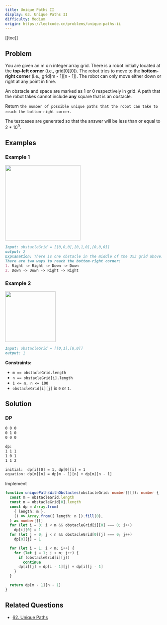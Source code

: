 ```yaml
---
title: Unique Paths II
display: 63. Unique Paths II
difficulty: Medium
origin: https://leetcode.cn/problems/unique-paths-ii
---
```


[[toc]]

## Problem

You are given an m x n integer array grid. There is a robot initially located at the **top-left corner** (i.e., grid[0][0]). The robot tries to move to the **bottom-right corner** (i.e., grid[m - 1][n - 1]). The robot can only move either down or right at any point in time.

An obstacle and space are marked as 1 or 0 respectively in grid. A path that the robot takes cannot include **any** square that is an obstacle.

Return `the number of possible unique paths that the robot can take to reach the bottom-right corner`.

The testcases are generated so that the answer will be less than or equal to 2 * 10<sup>9</sup>.

## Examples

### Example 1

<img alt="" src="https://assets.leetcode.com/uploads/2020/11/04/robot1.jpg" style="width: 242px; height: 242px;" />

```md
Input: obstacleGrid = [[0,0,0],[0,1,0],[0,0,0]]
output: 2
Explanation: There is one obstacle in the middle of the 3x3 grid above.
There are two ways to reach the bottom-right corner:
1. Right -> Right -> Down -> Down
2. Down -> Down -> Right -> Right
```

### Example 2

<img alt="" src="https://assets.leetcode.com/uploads/2020/11/04/robot2.jpg" style="width: 162px; height: 162px;" />

```md
Input: obstacleGrid = [[0,1],[0,0]]
output: 1
```

**Constraints:**

- `m == obstacleGrid.length`
- `n == obstacleGrid[i].length`
- `1 <= m, n <= 100`
- `obstacleGrid[i][j]` is `0` or `1`.

## Solution

### DP

```txt
0 0 0
0 1 0
0 0 0

dp:
1 1 1
1 0 1
1 1 2

initial:  dp[i][0] = 1, dp[0][i] = 1
equation: dp[m][n] = dp[m - 1][n] + dp[m][n - 1]
```

Implement

```ts
function uniquePathsWithObstacles(obstacleGrid: number[][]): number {
  const m = obstacleGrid.length
  const n = obstacleGrid[0].length
  const dp = Array.from(
    { length: m },
    () => Array.from({ length: n }).fill(0),
  ) as number[][]
  for (let i = 0; i < m && obstacleGrid[i][0] === 0; i++)
    dp[i][0] = 1
  for (let j = 0; j < n && obstacleGrid[0][j] === 0; j++)
    dp[0][j] = 1

  for (let i = 1; i < m; i++) {
    for (let j = 1; j < n; j++) {
      if (obstacleGrid[i][j])
        continue
      dp[i][j] = dp[i - 1][j] + dp[i][j - 1]
    }
  }

  return dp[m - 1][n - 1]
}
```

## Related Questions

- [62. Unique Paths](/algorithms/dynamic-programming/062)
